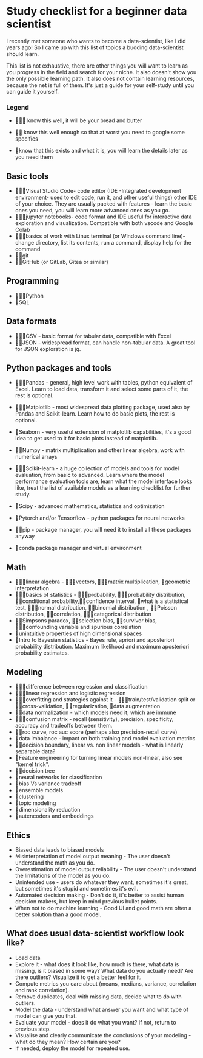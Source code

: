 # Study checklist for a beginner data scientist

I recently met someone who wants to become a data-scientist, like I did years ago! So I came up with this list of topics a budding data-scientist should learn. 

This list is not exhaustive, there are other things you will want to learn as you progress in the field and search for your niche. It also doesn't show you the only possible learning path. It also does not contain learning resources, because the net is full of them. It's just a guide for your self-study until you can guide it yourself.

### Legend

- :small_blue_diamond::small_blue_diamond::small_blue_diamond: know this well, it will be your bread and butter

- :small_blue_diamond::small_blue_diamond: know this well enough so that at worst you need to google some specifics

- :small_blue_diamond:know that this exists and what it is, you will learn the details later as you need them

## Basic tools

- :small_blue_diamond::small_blue_diamond::small_blue_diamond:Visual Studio Code- code editor (IDE -Integrated development environment- used to edit code, run it, and other useful things) other IDE of your choice. They are usually packed with features - learn the basic ones you need, you will learn more advanced ones as you go.
- :small_blue_diamond::small_blue_diamond::small_blue_diamond:jupyter notebooks- code format and IDE useful for interactive data exploration and visualization. Compatible with both vscode and Google Colab
- :small_blue_diamond::small_blue_diamond::small_blue_diamond:basics of work with Linux terminal (or Windows command line)- change directory, list its contents, run a command, display help for the command
- :small_blue_diamond::small_blue_diamond:git
- :small_blue_diamond::small_blue_diamond:GitHub (or GitLab, Gitea or similar)

## Programming

- :small_blue_diamond::small_blue_diamond::small_blue_diamond:Python
- :small_blue_diamond:SQL

## Data formats

- :small_blue_diamond::small_blue_diamond::small_blue_diamond:CSV - basic format for tabular data, compatible with Excel 
- :small_blue_diamond::small_blue_diamond:JSON -  widespread format, can handle non-tabular data. A great tool for JSON exploration is jq.

## Python packages and tools

- :small_blue_diamond::small_blue_diamond::small_blue_diamond:Pandas - general, high level work with tables, python equivalent of Excel. Learn to load data, transform it and select some parts of it, the rest is optional.

- :small_blue_diamond::small_blue_diamond::small_blue_diamond:Matplotlib - most widespread data plotting package, used also by Pandas and Scikit-learn. Learn how to do basic plots, the rest is optional.

- :small_blue_diamond:Seaborn - very useful extension of matplotlib capabilities, it's a good idea to get used to it for basic plots instead of matplotlib.

- :small_blue_diamond::small_blue_diamond:Numpy - matrix multiplication and other linear algebra, work with numerical arrays

- :small_blue_diamond::small_blue_diamond::small_blue_diamond:Scikit-learn - a huge collection of models and tools for model evaluation, from basic to advanced. Learn where the model performance evaluation tools are, learn what the model interface looks like, treat the list of available models as a learning checklist for further study.

- :small_blue_diamond:Scipy - advanced mathematics, statistics and optimization

- :small_blue_diamond:Pytorch and/or Tensorflow - python packages for neural networks

- :small_blue_diamond::small_blue_diamond:pip - package manager, you will need it to install all these packages anyway

- :small_blue_diamond:conda package manager and virtual environment

## Math

- :small_blue_diamond::small_blue_diamond::small_blue_diamond:linear algebra - :small_blue_diamond::small_blue_diamond::small_blue_diamond:vectors, :small_blue_diamond::small_blue_diamond::small_blue_diamond:matrix multiplication, :small_blue_diamond:geometric interpretation
- :small_blue_diamond::small_blue_diamond::small_blue_diamond:basics of statistics - :small_blue_diamond::small_blue_diamond::small_blue_diamond:probability, :small_blue_diamond::small_blue_diamond::small_blue_diamond:probability distribution, :small_blue_diamond::small_blue_diamond:conditional probability,:small_blue_diamond::small_blue_diamond:confidence interval, :small_blue_diamond:what is a statistical test, :small_blue_diamond::small_blue_diamond::small_blue_diamond:normal distribution, :small_blue_diamond::small_blue_diamond:binomial distribution , :small_blue_diamond::small_blue_diamond:Poisson distribution, :small_blue_diamond::small_blue_diamond:correlation, :small_blue_diamond::small_blue_diamond::small_blue_diamond:categorical distribution
- :small_blue_diamond::small_blue_diamond:Simpsons paradox, :small_blue_diamond::small_blue_diamond:selection bias, :small_blue_diamond::small_blue_diamond:survivor bias, :small_blue_diamond::small_blue_diamond::small_blue_diamond:confounding variable and spurious correlation 
- :small_blue_diamond:unintuitive properties of high dimensional spaces
- :small_blue_diamond:Intro to Bayesian statistics - Bayes rule, apriori and aposteriori probability distribution. Maximum likelihood and maximum aposteriori probability estimates.

## Modeling

- :small_blue_diamond::small_blue_diamond::small_blue_diamond:difference between regression and classification
- :small_blue_diamond::small_blue_diamond::small_blue_diamond:linear regression and logistic regression
- :small_blue_diamond::small_blue_diamond::small_blue_diamond:overfitting and strategies against it - :small_blue_diamond::small_blue_diamond::small_blue_diamond:train/test/validation split or :small_blue_diamond::small_blue_diamond:cross-validation, :small_blue_diamond::small_blue_diamond:regularization, :small_blue_diamond:data augmentation
- :small_blue_diamond::small_blue_diamond:data normalization - which models need it, which are immune
- :small_blue_diamond::small_blue_diamond::small_blue_diamond:confusion matrix - recall (sensitivity), precision, specificity, accuracy and tradeoffs between them.
- :small_blue_diamond::small_blue_diamond:roc curve, roc auc score (perhaps also precision-recall curve)
- :small_blue_diamond:data imbalance - impact on both training and model evaluation metrics
- :small_blue_diamond::small_blue_diamond:decision boundary, linear vs. non linear models - what is linearly separable data?
- :small_blue_diamond:Feature engineering for turning linear models non-linear, also see "kernel trick".
- :small_blue_diamond::small_blue_diamond:decision tree
- :small_blue_diamond:neural networks for classification
- :small_blue_diamond:bias Vs variance tradeoff
- :small_blue_diamond:ensemble models
- :small_blue_diamond:clustering
- :small_blue_diamond:topic modeling
- :small_blue_diamond:dimensionality reduction
- :small_blue_diamond:autencoders and embeddings

## Ethics

- Biased data leads to  biased models
- Misinterpretation of model output meaning - The user doesn't understand the math as you do.
- Overestimation of model output reliability - The user doesn't understand the limitations of the model as you do.
- Unintended use - users do whatever they want, sometimes it's great, but sometimes it's stupid and sometimes it's evil.
- Automated decision making - Don't do it, it's better to assist human decision makers, but keep in mind previous bullet points.
- When not to do machine learning - Good UI and good math are often a better solution than a good model.



## What does usual data-scientist workflow look like?

- Load data
- Explore it - what does it look like, how much is there, what data is missing, is it biased in some way? What data do you actually need? Are there outliers? Visualize it to get a better feel for it.
- Compute metrics you care about (means, medians, variance, correlation and rank correlation).
- Remove duplicates, deal with missing data, decide what to do with outliers.
- Model the data - understand what answer you want and what type of model can give you that.
- Evaluate your model - does it do what you want? If not, return to previous step.
- Visualise and clearly communicate the conclusions of your modeling - what do they mean? How certain are you?
- If needed, deploy the model for repeated use.
